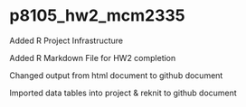 # p8105_hw2_mcm2335

Added R Project Infrastructure

Added R Markdown File for HW2 completion

Changed output from html document to github document

Imported data tables into project & reknit to github document


